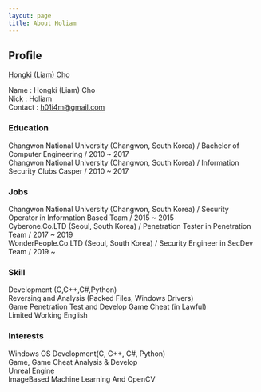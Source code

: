 ```yaml
---
layout: page
title: About Holiam
---
```


## Profile

<div class="badge-base LI-profile-badge" data-locale="ko_KR" data-size="medium" data-theme="dark" data-type="VERTICAL" data-vanity="hongki-liam-cho-1022b1174" data-version="v1"><a class="badge-base__link LI-simple-link" href="https://kr.linkedin.com/in/hongki-liam-cho-1022b1174?trk=profile-badge">Hongki (Liam) Cho</a></div>
              
Name : Hongki (Liam) Cho  
Nick : Holiam  
Contact : h01i4m@gmail.com  


### Education

Changwon National University (Changwon, South Korea) / Bachelor of Computer Engineering / 2010 ~ 2017  
Changwon National University (Changwon, South Korea) / Information Security Clubs Casper / 2010 ~ 2017  

### Jobs

Changwon National University (Changwon, South Korea) / Security Operator in Information Based Team / 2015 ~ 2015  
Cyberone.Co.LTD (Seoul, South Korea) / Penetration Tester in Penetration Team / 2017 ~ 2019  
WonderPeople.Co.LTD (Seoul, South Korea) / Security Engineer in SecDev Team / 2019 ~  

### Skill

Development (C,C++,C#,Python)  
Reversing and Analysis (Packed Files, Windows Drivers)  
Game Penetration Test and Develop Game Cheat (in Lawful)  
Limited Working English  

### Interests

Windows OS
Development(C, C++, C#, Python)  
Game, Game Cheat Analysis & Develop  
Unreal Engine  
ImageBased Machine Learning And OpenCV  



